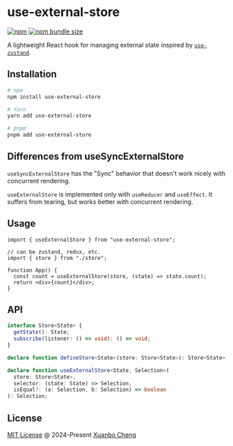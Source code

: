 # use-external-store

[![npm](https://img.shields.io/npm/v/use-external-store.svg)](https://www.npmjs.com/package/use-external-store)
[![npm bundle size](https://img.shields.io/bundlephobia/minzip/use-external-store.svg?label=bundle%20size)](https://bundlephobia.com/package/use-external-store)

A lightweight React hook for managing external state inspired by [`use-zustand`](https://github.com/zustandjs/use-zustand).

## Installation

```bash
# npm
npm install use-external-store

# Yarn
yarn add use-external-store

# pnpm
pnpm add use-external-store
```

## Differences from useSyncExternalStore

`useSyncExternalStore` has the "Sync" behavior that doesn't work nicely with concurrent rendering.

`useExternalStore` is implemented only with `useReducer` and `useEffect`. It suffers from tearing, but works better with concurrent rendering.

## Usage

```tsx
import { useExternalStore } from "use-external-store";

// can be zustand, redux, etc.
import { store } from "./store";

function App() {
  const count = useExternalStore(store, (state) => state.count);
  return <div>{count}</div>;
}
```

## API

```ts
interface Store<State> {
  getState(): State;
  subscribe(listener: () => void): () => void;
}

declare function defineStore<State>(store: Store<State>): Store<State>;

declare function useExternalStore<State, Selection>(
  store: Store<State>,
  selector: (state: State) => Selection,
  isEqual?: (a: Selection, b: Selection) => boolean
): Selection;
```

## License

[MIT License](https://github.com/exuanbo/use-external-store/blob/main/LICENSE) @ 2024-Present [Xuanbo Cheng](https://github.com/exuanbo)
